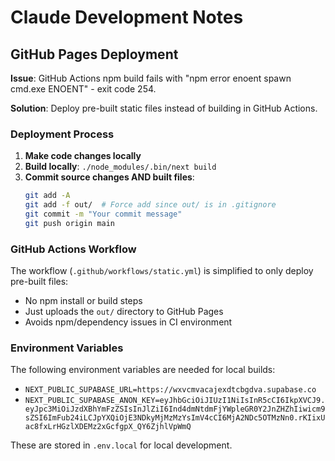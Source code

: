 # Claude Development Notes

## GitHub Pages Deployment

**Issue**: GitHub Actions npm build fails with "npm error enoent spawn cmd.exe ENOENT" - exit code 254.

**Solution**: Deploy pre-built static files instead of building in GitHub Actions.

### Deployment Process

1. **Make code changes locally**
2. **Build locally**: `./node_modules/.bin/next build`
3. **Commit source changes AND built files**:
   ```bash
   git add -A
   git add -f out/  # Force add since out/ is in .gitignore
   git commit -m "Your commit message"
   git push origin main
   ```

### GitHub Actions Workflow

The workflow (`.github/workflows/static.yml`) is simplified to only deploy pre-built files:
- No npm install or build steps
- Just uploads the `out/` directory to GitHub Pages
- Avoids npm/dependency issues in CI environment

### Environment Variables

The following environment variables are needed for local builds:
- `NEXT_PUBLIC_SUPABASE_URL=https://wxvcmvacajexdtcbgdva.supabase.co`
- `NEXT_PUBLIC_SUPABASE_ANON_KEY=eyJhbGciOiJIUzI1NiIsInR5cCI6IkpXVCJ9.eyJpc3MiOiJzdXBhYmFzZSIsInJlZiI6Ind4dmNtdmFjYWpleGR0Y2JnZHZhIiwicm9sZSI6ImFub24iLCJpYXQiOjE3NDkyMjMzMzYsImV4cCI6MjA2NDc5OTMzNn0.rKIixUac8fxLrHGzlXDEMz2xGcfgpX_QY6ZjhlVpWmQ`

These are stored in `.env.local` for local development.